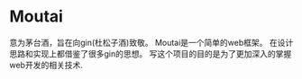 # Moutai 
意为茅台酒，旨在向gin(杜松子酒)致敬。
Moutai是一个简单的web框架。
在设计思路和实现上都借鉴了很多gin的思想。
写这个项目的目的是为了更加深入的掌握web开发的相关技术.
